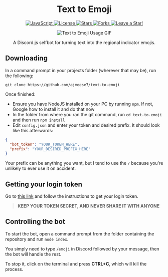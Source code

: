 <p align="center">
  <h1 align="center">Text to Emoji</h1>
</p>

<p align="center">
  <a href="https://github.com/ajmeese7/text-to-emoji/search?l=javascript">
    <img src="https://img.shields.io/badge/language-javascript-yellow" alt="JavaScript" />
  </a>
  <a href="https://github.com/ajmeese7/text-to-emoji/blob/master/LICENSE.md">
    <img src="https://img.shields.io/github/license/ajmeese7/text-to-emoji" alt="License" />
  </a>
  <a href="https://github.com/ajmeese7/text-to-emoji/stargazers">
    <img src="https://img.shields.io/github/stars/ajmeese7/text-to-emoji" alt="Stars" />
  </a>
  <a href="https://github.com/ajmeese7/text-to-emoji/network/members">
    <img src="https://img.shields.io/github/forks/ajmeese7/text-to-emoji" alt="Forks" />
  </a>
  <a href="https://github.com/ajmeese7/text-to-emoji/stargazers">
    <img src="https://img.shields.io/static/v1?label=%F0%9F%8C%9F&message=If%20Useful&style=style=flat&color=BC4E99" alt="Leave a Star!"/>
  </a>
</p>

<p align="center">
  <img alt="Text to Emoji Usage GIF" src="https://user-images.githubusercontent.com/17814535/92997146-ac5a5000-f4d6-11ea-9eda-b411718e71eb.gif">
</p>

<p align="center">
  A Discord.js selfbot for turning text into the regional indicator emojis.
</p>

## Downloading

In a command prompt in your projects folder (wherever that may be), run the following:

`git clone https://github.com/ajmeese7/text-to-emoji`

Once finished:

- Ensure you have NodeJS installed on your PC by running `npm`. If not, Google how to install it and do that now
- In the folder from where you ran the git command, run `cd text-to-emoji` and then run `npm install`
- Edit `config.json` and enter your token and desired prefix. It should look like this afterwards:

```json
{
  "bot_token": "YOUR_TOKEN_HERE",
  "prefix": "YOUR_DESIRED_PREFIX_HERE"
}
```

Your prefix can be anything you want, but I tend to use the `/` because you're unlikely to ever use it on accident.

## Getting your login token

Go to [this link](https://github.com/Tyrrrz/DiscordChatExporter/wiki/Troubleshooting#my-token-is-disappearing-too-quickly-i-cant-copy-it) and follow the instructions
to get your login token.

> **KEEP YOUR TOKEN SECRET, AND NEVER SHARE IT WITH ANYONE**

## Controlling the bot

To start the bot, open a command prompt from the folder containing the repository and run
`node index`.

You simply need to type `/emoji` in Discord followed by your message, then the bot will
handle the rest.

To stop it, click on the terminal and press **CTRL+C**, which will kill the process.